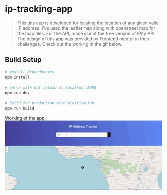 # ip-tracking-app

> This tiny app is developed for locating the location of any given valid IP address.
> I've used the leaflet map along with openstreet map for the map tiles.
> For the API, made use of the free version of IPify API
> The design of this app was provided by Frontend mentor in their challenges.
> Check out the working in the gif below.

## Build Setup

``` bash
# install dependencies
npm install

# serve with hot reload at localhost:8080
npm run dev

# build for production with minification
npm run build
```

Working of the app,
![alt Text](https://github.com/raobhavya92/IP-TRACKER/blob/master/IP_tracker_working101.gif)
